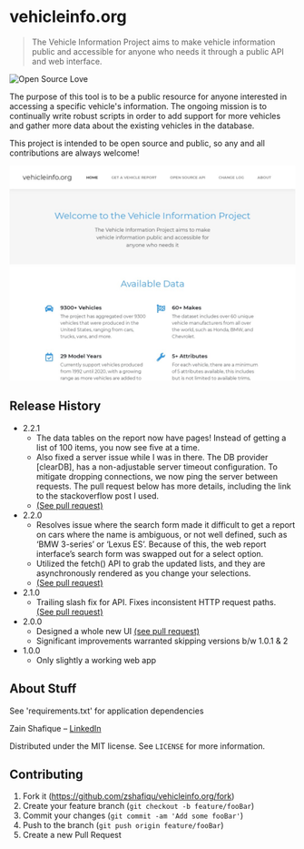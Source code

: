 # vehicleinfo.org
> The Vehicle Information Project aims to make vehicle information public and accessible for anyone who needs it through a public API and web interface.

![Open Source Love](https://img.shields.io/badge/Open%20Source-%E2%9D%A4-pink.svg)

The purpose of this tool is to be a public resource for anyone interested in accessing a specific vehicle's information. The ongoing mission is to continually write robust scripts in order to add support for more vehicles and gather more data about the existing vehicles in the database.

This project is intended to be open source and public, so any and all contributions are always welcome!

![The Vehicle Information Project](scrot.jpg)


## Release History
* 2.2.1
    * The data tables on the report now have pages! Instead of getting a list of 100 items, you now see five at a time.  
    * Also fixed a server issue while I was in there. The DB provider [clearDB], has a non-adjustable server timeout configuration. To mitigate dropping connections, we now ping the server between requests. The pull request below has more details, including the link to the stackoverflow post I used.
    * [(See pull request)](https://github.com/zshafiqu/vehicleinfo.org/pull/14)
* 2.2.0
    * Resolves issue where the search form made it difficult to get a report on cars where the name is ambiguous, or not well defined, such as ‘BMW 3-series’ or ‘Lexus ES’. Because of this, the web report interface’s search form was swapped out for a select option.
    * Utilized the fetch() API to grab the updated lists, and they are asynchronously rendered as you change your selections.  
    * [(See pull request)](https://github.com/zshafiqu/vehicleinfo.org/pull/13)
* 2.1.0
    * Trailing slash fix for API. Fixes inconsistent HTTP request paths. [(See pull request)](https://github.com/zshafiqu/vehicleinfo.org/pull/12)
* 2.0.0
    * Designed a whole new UI [(see pull request)](https://github.com/zshafiqu/vehicleinfo.org/pull/2)
    * Significant improvements warranted skipping versions b/w 1.0.1 & 2
* 1.0.0
    * Only slightly a working web app

## About Stuff
See 'requirements.txt' for application dependencies

Zain Shafique – [LinkedIn](https://www.linkedin.com/in/zain-shafique/)

Distributed under the MIT license. See ``LICENSE`` for more information.


## Contributing

1. Fork it (<https://github.com/zshafiqu/vehicleinfo.org/fork>)
2. Create your feature branch (`git checkout -b feature/fooBar`)
3. Commit your changes (`git commit -am 'Add some fooBar'`)
4. Push to the branch (`git push origin feature/fooBar`)
5. Create a new Pull Request
